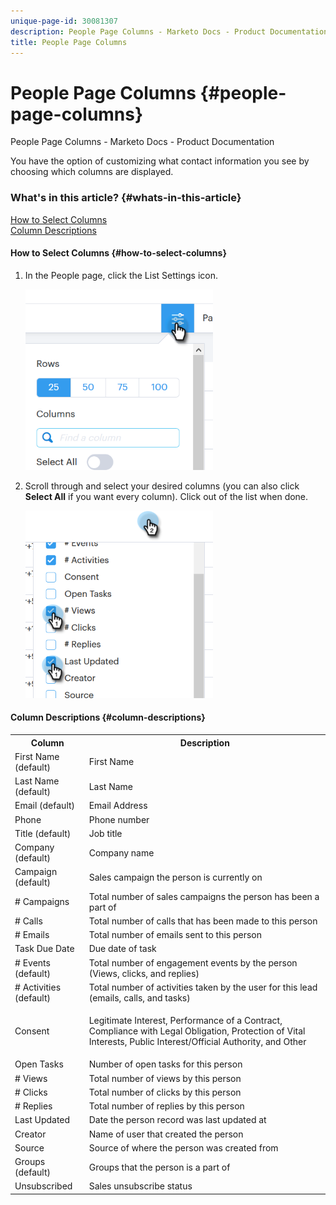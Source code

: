 ```yaml
---
unique-page-id: 30081307
description: People Page Columns - Marketo Docs - Product Documentation
title: People Page Columns
---
```


# People Page Columns {#people-page-columns}

People Page Columns - Marketo Docs - Product Documentation

You have the option of customizing what contact information you see by choosing which columns are displayed.

### What's in this article? {#whats-in-this-article}

[How to Select Columns](#how-to-select-columns)  
[Column Descriptions](#column-descriptions)

#### How to Select Columns {#how-to-select-columns}

1. In the People page, click the List Settings icon.

   ![](assets/one-4.png)

1. Scroll through and select your desired columns (you can also click **Select All** if you want every column). Click out of the list when done.

   ![](assets/two-3.png)

#### Column Descriptions {#column-descriptions}

<table> 
 <colgroup> 
  <col> 
  <col> 
 </colgroup> 
 <tbody> 
  <tr> 
   <th>Column</th> 
   <th>Description</th> 
  </tr> 
  <tr> 
   <td>First Name (default)</td> 
   <td>First Name</td> 
  </tr> 
  <tr> 
   <td>Last Name (default)</td> 
   <td>Last Name</td> 
  </tr> 
  <tr> 
   <td colspan="1">Email (default)</td> 
   <td colspan="1">Email Address</td> 
  </tr> 
  <tr> 
   <td colspan="1">Phone</td> 
   <td colspan="1">Phone number</td> 
  </tr> 
  <tr> 
   <td colspan="1">Title (default)</td> 
   <td colspan="1">Job title</td> 
  </tr> 
  <tr> 
   <td>Company (default)</td> 
   <td>Company name</td> 
  </tr> 
  <tr> 
   <td>Campaign (default)</td> 
   <td>Sales campaign the person is currently on</td> 
  </tr> 
  <tr> 
   <td># Campaigns</td> 
   <td>Total number of sales campaigns the person has been a part of</td> 
  </tr> 
  <tr> 
   <td># Calls</td> 
   <td>Total number of calls that has been made to this person</td> 
  </tr> 
  <tr> 
   <td># Emails</td> 
   <td>Total number of emails sent to this person</td> 
  </tr> 
  <tr> 
   <td>Task Due Date</td> 
   <td>Due date of task</td> 
  </tr> 
  <tr> 
   <td># Events (default)</td> 
   <td>Total number of engagement events by the person (Views, clicks, and replies)</td> 
  </tr> 
  <tr> 
   <td># Activities (default)</td> 
   <td>Total number of activities taken by the user for this lead (emails, calls, and tasks)</td> 
  </tr> 
  <tr> 
   <td>Consent</td> 
   <td><p>Legitimate Interest, Performance of a Contract, Compliance with Legal Obligation, Protection of Vital Interests, Public Interest/Official Authority, and Other</p></td> 
  </tr> 
  <tr> 
   <td>Open Tasks</td> 
   <td>Number of open tasks for this person</td> 
  </tr> 
  <tr> 
   <td># Views</td> 
   <td>Total number of views by this person</td> 
  </tr> 
  <tr> 
   <td># Clicks</td> 
   <td>Total number of clicks by this person</td> 
  </tr> 
  <tr> 
   <td># Replies</td> 
   <td>Total number of replies by this person</td> 
  </tr> 
  <tr> 
   <td>Last Updated</td> 
   <td>Date the person record was last updated at</td> 
  </tr> 
  <tr> 
   <td>Creator</td> 
   <td>Name of user that created the person</td> 
  </tr> 
  <tr> 
   <td>Source</td> 
   <td>Source of where the person was created from</td> 
  </tr> 
  <tr> 
   <td>Groups (default)</td> 
   <td>Groups that the person is a part of</td> 
  </tr> 
  <tr> 
   <td colspan="1">Unsubscribed</td> 
   <td colspan="1">Sales unsubscribe status</td> 
  </tr> 
 </tbody> 
</table>

